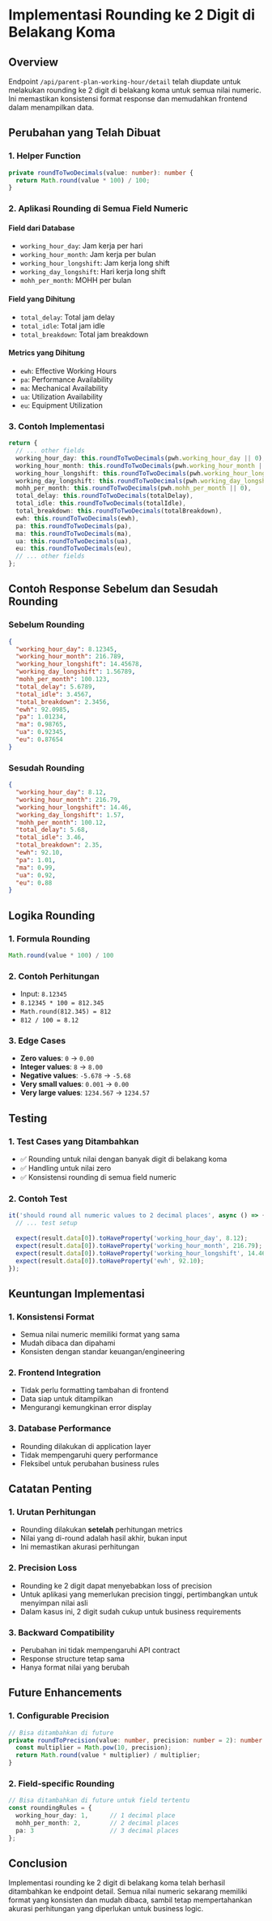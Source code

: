 # Implementasi Rounding ke 2 Digit di Belakang Koma

## Overview

Endpoint `/api/parent-plan-working-hour/detail` telah diupdate untuk melakukan rounding ke 2 digit di belakang koma untuk semua nilai numeric. Ini memastikan konsistensi format response dan memudahkan frontend dalam menampilkan data.

## Perubahan yang Telah Dibuat

### 1. Helper Function
```typescript
private roundToTwoDecimals(value: number): number {
  return Math.round(value * 100) / 100;
}
```

### 2. Aplikasi Rounding di Semua Field Numeric

#### Field dari Database
- `working_hour_day`: Jam kerja per hari
- `working_hour_month`: Jam kerja per bulan  
- `working_hour_longshift`: Jam kerja long shift
- `working_day_longshift`: Hari kerja long shift
- `mohh_per_month`: MOHH per bulan

#### Field yang Dihitung
- `total_delay`: Total jam delay
- `total_idle`: Total jam idle
- `total_breakdown`: Total jam breakdown

#### Metrics yang Dihitung
- `ewh`: Effective Working Hours
- `pa`: Performance Availability
- `ma`: Mechanical Availability
- `ua`: Utilization Availability
- `eu`: Equipment Utilization

### 3. Contoh Implementasi
```typescript
return {
  // ... other fields
  working_hour_day: this.roundToTwoDecimals(pwh.working_hour_day || 0),
  working_hour_month: this.roundToTwoDecimals(pwh.working_hour_month || 0),
  working_hour_longshift: this.roundToTwoDecimals(pwh.working_hour_longshift || 0),
  working_day_longshift: this.roundToTwoDecimals(pwh.working_day_longshift || 0),
  mohh_per_month: this.roundToTwoDecimals(pwh.mohh_per_month || 0),
  total_delay: this.roundToTwoDecimals(totalDelay),
  total_idle: this.roundToTwoDecimals(totalIdle),
  total_breakdown: this.roundToTwoDecimals(totalBreakdown),
  ewh: this.roundToTwoDecimals(ewh),
  pa: this.roundToTwoDecimals(pa),
  ma: this.roundToTwoDecimals(ma),
  ua: this.roundToTwoDecimals(ua),
  eu: this.roundToTwoDecimals(eu),
  // ... other fields
};
```

## Contoh Response Sebelum dan Sesudah Rounding

### Sebelum Rounding
```json
{
  "working_hour_day": 8.12345,
  "working_hour_month": 216.789,
  "working_hour_longshift": 14.45678,
  "working_day_longshift": 1.56789,
  "mohh_per_month": 100.123,
  "total_delay": 5.6789,
  "total_idle": 3.4567,
  "total_breakdown": 2.3456,
  "ewh": 92.0985,
  "pa": 1.01234,
  "ma": 0.98765,
  "ua": 0.92345,
  "eu": 0.87654
}
```

### Sesudah Rounding
```json
{
  "working_hour_day": 8.12,
  "working_hour_month": 216.79,
  "working_hour_longshift": 14.46,
  "working_day_longshift": 1.57,
  "mohh_per_month": 100.12,
  "total_delay": 5.68,
  "total_idle": 3.46,
  "total_breakdown": 2.35,
  "ewh": 92.10,
  "pa": 1.01,
  "ma": 0.99,
  "ua": 0.92,
  "eu": 0.88
}
```

## Logika Rounding

### 1. Formula Rounding
```typescript
Math.round(value * 100) / 100
```

### 2. Contoh Perhitungan
- Input: `8.12345`
- `8.12345 * 100 = 812.345`
- `Math.round(812.345) = 812`
- `812 / 100 = 8.12`

### 3. Edge Cases
- **Zero values**: `0` → `0.00`
- **Integer values**: `8` → `8.00`
- **Negative values**: `-5.678` → `-5.68`
- **Very small values**: `0.001` → `0.00`
- **Very large values**: `1234.567` → `1234.57`

## Testing

### 1. Test Cases yang Ditambahkan
- ✅ Rounding untuk nilai dengan banyak digit di belakang koma
- ✅ Handling untuk nilai zero
- ✅ Konsistensi rounding di semua field numeric

### 2. Contoh Test
```typescript
it('should round all numeric values to 2 decimal places', async () => {
  // ... test setup
  
  expect(result.data[0]).toHaveProperty('working_hour_day', 8.12);
  expect(result.data[0]).toHaveProperty('working_hour_month', 216.79);
  expect(result.data[0]).toHaveProperty('working_hour_longshift', 14.46);
  expect(result.data[0]).toHaveProperty('ewh', 92.10);
});
```

## Keuntungan Implementasi

### 1. Konsistensi Format
- Semua nilai numeric memiliki format yang sama
- Mudah dibaca dan dipahami
- Konsisten dengan standar keuangan/engineering

### 2. Frontend Integration
- Tidak perlu formatting tambahan di frontend
- Data siap untuk ditampilkan
- Mengurangi kemungkinan error display

### 3. Database Performance
- Rounding dilakukan di application layer
- Tidak mempengaruhi query performance
- Fleksibel untuk perubahan business rules

## Catatan Penting

### 1. Urutan Perhitungan
- Rounding dilakukan **setelah** perhitungan metrics
- Nilai yang di-round adalah hasil akhir, bukan input
- Ini memastikan akurasi perhitungan

### 2. Precision Loss
- Rounding ke 2 digit dapat menyebabkan loss of precision
- Untuk aplikasi yang memerlukan precision tinggi, pertimbangkan untuk menyimpan nilai asli
- Dalam kasus ini, 2 digit sudah cukup untuk business requirements

### 3. Backward Compatibility
- Perubahan ini tidak mempengaruhi API contract
- Response structure tetap sama
- Hanya format nilai yang berubah

## Future Enhancements

### 1. Configurable Precision
```typescript
// Bisa ditambahkan di future
private roundToPrecision(value: number, precision: number = 2): number {
  const multiplier = Math.pow(10, precision);
  return Math.round(value * multiplier) / multiplier;
}
```

### 2. Field-specific Rounding
```typescript
// Bisa ditambahkan di future untuk field tertentu
const roundingRules = {
  working_hour_day: 1,      // 1 decimal place
  mohh_per_month: 2,        // 2 decimal places
  pa: 3                     // 3 decimal places
};
```

## Conclusion

Implementasi rounding ke 2 digit di belakang koma telah berhasil ditambahkan ke endpoint detail. Semua nilai numeric sekarang memiliki format yang konsisten dan mudah dibaca, sambil tetap mempertahankan akurasi perhitungan yang diperlukan untuk business logic.
